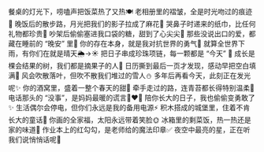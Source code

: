 餐桌的灯光下，唠嗑声把饭菜热了又热🍽️
老相册里的褶皱，全是时光吻过的痕迹📸
晚饭后的散步路，月光把我们的影子拉成了麻花💫
哭鼻子时递来的纸巾，比任何礼物都珍贵🧻
吵架后偷偷塞进我口袋的糖，甜到了心尖尖🍬
那些没说出口的爱，都藏在睡前的 “晚安” 里🌙
你的存在本身，就是我对抗世界的勇气💪
就算全世界下雨，有你们在就是晴天🌦️→☀️
把日子串成珍珠项链，每一颗都是 “今天” 💎
成长是棵会结果的树，我们都是摘果子的人🍎
日历撕到最后一页才发现，感动早把空白填满📅
风会吹散落叶，但吹不散我们堆过的雪人⛄
多年后再看今天，此刻正在发光呢✨
你的酒窝里，盛着一整个春天的甜🍶
牵手走过的路，连青苔都长得特别温柔🌿
电话那头的 “没事”，是妈妈最暖的谎言👩❤️👧
陪你长大的日子，我也偷偷变勇敢了✨
生活偶尔会停电，但你们永远是我的备用电源⚡
积木搭成的城堡里，住着不肯长大的童话🏰
你画的全家福，太阳永远带着笑脸🌞
冰箱里的剩菜饭，热一热还是家的味道🍚
作业本上的红勾勾，是老师给的魔法印章✅
夜空中最亮的星，正在听我们说悄悄话呢🌟